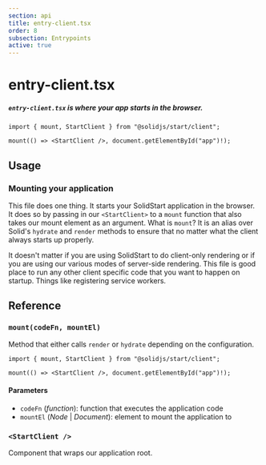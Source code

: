 ```yaml
---
section: api
title: entry-client.tsx
order: 8
subsection: Entrypoints
active: true
---
```


# entry-client.tsx

##### `entry-client.tsx` is where your app starts in the browser.

<div class="text-lg">

```tsx twoslash
import { mount, StartClient } from "@solidjs/start/client";

mount(() => <StartClient />, document.getElementById("app")!);
```

</div>

<table-of-contents></table-of-contents>

## Usage

### Mounting your application

This file does one thing. It starts your SolidStart application in the browser. It does so by passing in our `<StartClient>` to a `mount` function that also takes our mount element as an argument. What is `mount`? It is an alias over Solid's `hydrate` and `render` methods to ensure that no matter what the client always starts up properly.

It doesn't matter if you are using SolidStart to do client-only rendering or if you are using our various modes of server-side rendering. This file is good place to run any other client specific code that you want to happen on startup. Things like registering service workers.

## Reference

### `mount(codeFn, mountEl)`

Method that either calls `render` or `hydrate` depending on the configuration.

```tsx twoslash
import { mount, StartClient } from "@solidjs/start/client";

mount(() => <StartClient />, document.getElementById("app")!);
```

#### Parameters

- `codeFn` (_function_): function that executes the application code
- `mountEl` (_Node_ | _Document_): element to mount the application to

### `<StartClient />`

Component that wraps our application root.
